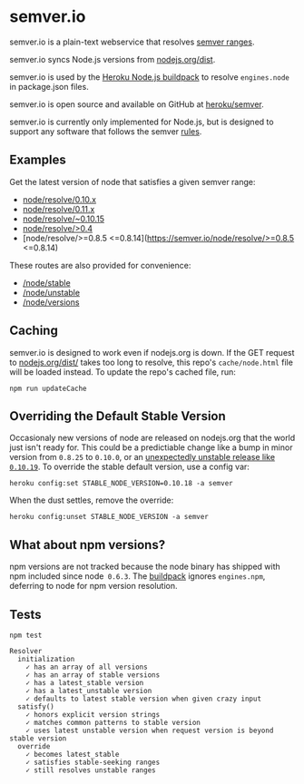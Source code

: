 # semver.io

semver.io is a plain-text webservice that resolves [semver ranges](https://npmjs.org/doc/misc/semver.html#Ranges).

semver.io syncs Node.js versions from [nodejs.org/dist](http://nodejs.org/dist).

semver.io is used by the
[Heroku Node.js buildpack](https://github.com/heroku/heroku-buildpack-nodejs)
to resolve `engines.node` in package.json files.

semver.io is open source and available on
GitHub at [heroku/semver](https://github.com/heroku/semver).

semver.io is currently only implemented for Node.js, but is designed to
support any software that follows the semver [rules](http://semver.org/).

## Examples

Get the latest version of node that satisfies a given semver range:

- [node/resolve/0.10.x](https://semver.io/node/resolve/0.10.x)
- [node/resolve/0.11.x](https://semver.io/node/resolve/>=0.11.5)
- [node/resolve/~0.10.15](https://semver.io/node/resolve/~0.10.15)
- [node/resolve/>0.4](https://semver.io/node/resolve/>0.4)
- [node/resolve/>=0.8.5 <=0.8.14](https://semver.io/node/resolve/>=0.8.5 <=0.8.14)

These routes are also provided for convenience:

- [/node/stable](https://semver.io/node/stable)
- [/node/unstable](https://semver.io/node/unstable)
- [/node/versions](https://semver.io/node/versions)

## Caching

semver.io is designed to work even if nodejs.org is down. If the GET request to
[nodejs.org/dist/](http://nodejs.org/dist/) takes too long to resolve, this repo's
`cache/node.html` file will be loaded instead. To update the repo's cached file, run:

```
npm run updateCache
```

## Overriding the Default Stable Version

Occasionaly new versions of node are released on nodejs.org that the world just isn't ready for.
This could be a predictiable change like a bump in minor version from `0.8.25` to `0.10.0`,
or an [unexpectedly unstable release like `0.10.19`](https://github.com/joyent/node/issues/6263).
To override the stable default version, use a config var:

```
heroku config:set STABLE_NODE_VERSION=0.10.18 -a semver
```

When the dust settles, remove the override:

```
heroku config:unset STABLE_NODE_VERSION -a semver
```

## What about npm versions?

npm versions are not tracked because the node binary has shipped with npm
included since node` 0.6.3`. The [buildpack](https://github.com/heroku/heroku-buildpack-nodejs)
ignores `engines.npm`, deferring to node for npm version resolution.

## Tests

```
npm test

Resolver
  initialization
    ✓ has an array of all versions
    ✓ has an array of stable versions
    ✓ has a latest_stable version
    ✓ has a latest_unstable version
    ✓ defaults to latest stable version when given crazy input
  satisfy()
    ✓ honors explicit version strings
    ✓ matches common patterns to stable version
    ✓ uses latest unstable version when request version is beyond stable version
  override
    ✓ becomes latest_stable
    ✓ satisfies stable-seeking ranges
    ✓ still resolves unstable ranges
```
